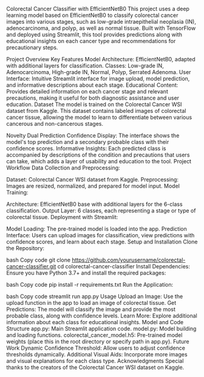 Colorectal Cancer Classifier with EfficientNetB0
This project uses a deep learning model based on EfficientNetB0 to classify colorectal cancer images into various stages, such as low-grade intraepithelial neoplasia (IN), adenocarcinoma, and polyp, as well as normal tissue. Built with TensorFlow and deployed using Streamlit, this tool provides predictions along with educational insights on each cancer type and recommendations for precautionary steps.

Project Overview
Key Features
Model Architecture: EfficientNetB0, adapted with additional layers for classification.
Classes: Low-grade IN, Adenocarcinoma, High-grade IN, Normal, Polyp, Serrated Adenoma.
User Interface: Intuitive Streamlit interface for image upload, model prediction, and informative descriptions about each stage.
Educational Content: Provides detailed information on each cancer stage and relevant precautions, making it useful for both diagnostic assistance and user education.
Dataset
The model is trained on the Colorectal Cancer WSI dataset from Kaggle. This dataset contains labeled images of colorectal cancer tissue, allowing the model to learn to differentiate between various cancerous and non-cancerous stages.

Novelty
Dual Prediction Confidence Display: The interface shows the model's top prediction and a secondary probable class with their confidence scores.
Informative Insights: Each predicted class is accompanied by descriptions of the condition and precautions that users can take, which adds a layer of usability and education to the tool.
Project Workflow
Data Collection and Preprocessing:

Dataset: Colorectal Cancer WSI dataset from Kaggle.
Preprocessing: Images are resized, normalized, and prepared for model input.
Model Training:

Architecture: EfficientNetB0 base with additional layers for the 6-class classification.
Output Layer: 6 classes, each representing a stage or type of colorectal tissue.
Deployment with Streamlit:

Model Loading: The pre-trained model is loaded into the app.
Prediction Interface: Users can upload images for classification, view predictions with confidence scores, and learn about each stage.
Setup and Installation
Clone the Repository:

bash
Copy code
git clone https://github.com/yourusername/colorectal-cancer-classifier.git
cd colorectal-cancer-classifier
Install Dependencies: Ensure you have Python 3.7+ and install the required packages:

bash
Copy code
pip install -r requirements.txt
Run the Application:

bash
Copy code
streamlit run app.py
Usage
Upload an Image: Use the upload function in the app to load an image of colorectal tissue.
Get Predictions: The model will classify the image and provide the most probable class, along with confidence levels.
Learn More: Explore additional information about each class for educational insights.
Model and Code Structure
app.py: Main Streamlit application code.
model.py: Model building and loading functions.
colorectal_cancer_model.h5: Pre-trained model weights (place this in the root directory or specify path in app.py).
Future Work
Dynamic Confidence Threshold: Allow users to adjust confidence thresholds dynamically.
Additional Visual Aids: Incorporate more images and visual explanations for each class type.
Acknowledgments
Special thanks to the creators of the Colorectal Cancer WSI dataset on Kaggle.
